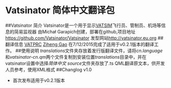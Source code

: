 # Vatsinator 简体中文翻译包
##Vatsinator 简介
Vatsinator是一个用于显示[VATSIM](http://www.vatsim.net)飞行员、管制员、机场等信息的简易监视器
由Michał Garapich创建，部署在github,项目地址<https://github.com/Vatsinator/Vatsinator>
发型网站<http://vatsinator.eu.org>
##翻译信息
[VATPRC](http://www.vatprc.net) [Ziheng Gao](http://www.vatprc.net) 在7/12/2015完成了适用于v0.2.1版本的翻译工作。
##使用说明
*translations*文件夹存放着发行版翻译文件，请将*cn.language*和*vatsinator-cn.qm*两个文件复制到安装位置*translations*目录中，并在vatsinator设置中选择*简体中文*
*source*文件夹存放了.ts QML翻译原文本，供开发人员参考，使用XML格式
##Changlog
v1.0
* 首次发布适用于v0.2.1版本

